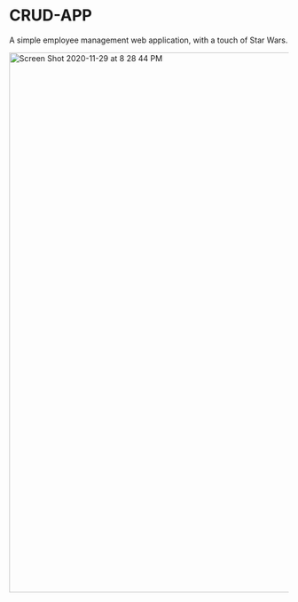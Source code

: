 # CRUD-APP
A simple employee management web application, with a touch of Star Wars. 

<img width="973" alt="Screen Shot 2020-11-29 at 8 28 44 PM" src="https://user-images.githubusercontent.com/45945445/100562852-767d6a00-3282-11eb-9b66-2d28eed6251c.png">
